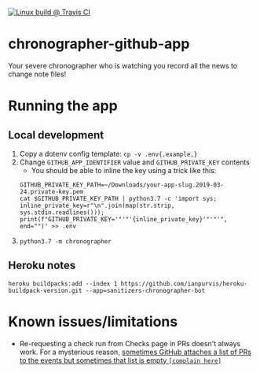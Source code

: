 [![Linux build @ Travis CI](https://img.shields.io/travis/com/sanitizers/chronographer-github-app/master.svg?label=Linux%20build%20%40%20Travis%20CI)](https://travis-ci.com/sanitizers/chronographer-github-app)

# chronographer-github-app
Your severe chronographer who is watching you record all the news to change note files!

# Running the app
## Local development
1. Copy a dotenv config template: `cp -v .env{.example,}`
2. Change `GITHUB_APP_IDENTIFIER` value and `GITHUB_PRIVATE_KEY` contents
   * You should be able to inline the key using a trick like this:
   ```console
   GITHUB_PRIVATE_KEY_PATH=~/Downloads/your-app-slug.2019-03-24.private-key.pem
   cat $GITHUB_PRIVATE_KEY_PATH | python3.7 -c 'import sys; inline_private_key=r"\n".join(map(str.strip, sys.stdin.readlines())); print(f"GITHUB_PRIVATE_KEY='"'"'{inline_private_key}'"'"'", end="")' >> .env
   ```
3. `python3.7 -m chronographer`

## Heroku notes

```console
heroku buildpacks:add --index 1 https://github.com/ianpurvis/heroku-buildpack-version.git --app=sanitizers-chronographer-bot
```

# Known issues/limitations

* Re-requesting a check run from Checks page in PRs doesn't always work.
  For a mysterious reason, [sometimes GitHub attaches a list of PRs to the events but sometimes that list is empty
  `[complain here]`](
  https://github.community/t5/GitHub-API-Development-and/BUG-Sometimes-rerequested-check-run-events-don-t-contain-a-PR/m-p/26964/thread-id/2189
  )
